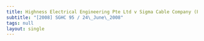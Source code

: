 ```yaml
---
title: Highness Electrical Engineering Pte Ltd v Sigma Cable Company (Pte) Ltd
subtitle: "[2008] SGHC 95 / 24\_June\_2008"
tags: null
layout: single
---
```


